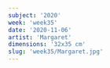 ```yaml
---
subject: '2020'
week: 'week35'
date: '2020-11-06'
artist: 'Margaret'
dimensions: '32x35 cm'
slug: 'week35/Margaret.jpg'
---
```

